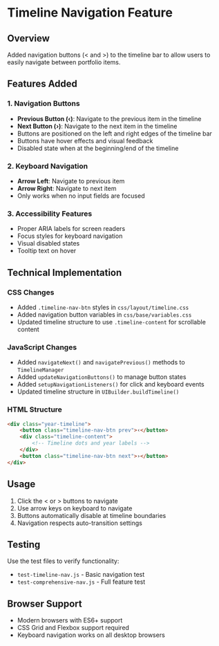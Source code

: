 # Timeline Navigation Feature

## Overview
Added navigation buttons (< and >) to the timeline bar to allow users to easily navigate between portfolio items.

## Features Added

### 1. Navigation Buttons
- **Previous Button (‹)**: Navigate to the previous item in the timeline
- **Next Button (›)**: Navigate to the next item in the timeline
- Buttons are positioned on the left and right edges of the timeline bar
- Buttons have hover effects and visual feedback
- Disabled state when at the beginning/end of the timeline

### 2. Keyboard Navigation
- **Arrow Left**: Navigate to previous item
- **Arrow Right**: Navigate to next item
- Only works when no input fields are focused

### 3. Accessibility Features
- Proper ARIA labels for screen readers
- Focus styles for keyboard navigation
- Visual disabled states
- Tooltip text on hover

## Technical Implementation

### CSS Changes
- Added `.timeline-nav-btn` styles in `css/layout/timeline.css`
- Added navigation button variables in `css/base/variables.css`
- Updated timeline structure to use `.timeline-content` for scrollable content

### JavaScript Changes
- Added `navigateNext()` and `navigatePrevious()` methods to `TimelineManager`
- Added `updateNavigationButtons()` to manage button states
- Added `setupNavigationListeners()` for click and keyboard events
- Updated timeline structure in `UIBuilder.buildTimeline()`

### HTML Structure
```html
<div class="year-timeline">
    <button class="timeline-nav-btn prev">‹</button>
    <div class="timeline-content">
        <!-- Timeline dots and year labels -->
    </div>
    <button class="timeline-nav-btn next">›</button>
</div>
```

## Usage
1. Click the < or > buttons to navigate
2. Use arrow keys on keyboard to navigate
3. Buttons automatically disable at timeline boundaries
4. Navigation respects auto-transition settings

## Testing
Use the test files to verify functionality:
- `test-timeline-nav.js` - Basic navigation test
- `test-comprehensive-nav.js` - Full feature test

## Browser Support
- Modern browsers with ES6+ support
- CSS Grid and Flexbox support required
- Keyboard navigation works on all desktop browsers
